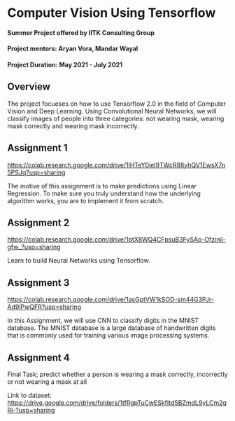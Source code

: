 # Computer Vision Using Tensorflow
#### Summer Project offered by IITK Consulting Group
#### Project mentors: Aryan Vora, Mandar Wayal
#### Project Duration: May 2021 - July 2021

## Overview
The project focueses on how to use Tensorflow 2.0 in the field of Computer Vision and Deep Learning.
Using Convolutional Neural Networks, we will classify images of people into three categories: not wearing mask, wearing mask correctly and wearing mask incorrectly.

## Assignment 1
https://colab.research.google.com/drive/1lHTeY0ieI9TWcR88yhQV1EwsX7n5PSJq?usp=sharing

The motive of this assignment is to make predictions using Linear Regression. To make sure you truly understand how the underlying algorithm works, you are to implement it from scratch.

## Assignment 2
https://colab.research.google.com/drive/1ptX8WQ4CFpsuB3FySAo-Ofzinil-gfw_?usp=sharing

Learn to build Neural Networks using Tensorflow.

## Assignment 3
https://colab.research.google.com/drive/1asGptVW1kSOD-sm44G3PJr-Ad9lPwQFR?usp=sharing

In this Assignment, we will use CNN to classify digits in the MNIST database.
The MNIST database is a large database of handwritten digits that is commonly used for training various image processing systems.

## Assignment 4
Final Task; predict whether a person is wearing a mask correctly, incorrectly or not wearing a mask at all

Link to dataset: https://drive.google.com/drive/folders/1tfRgpTuCwESkfItd5BZmdL9yLCm2qRl-?usp=sharing

